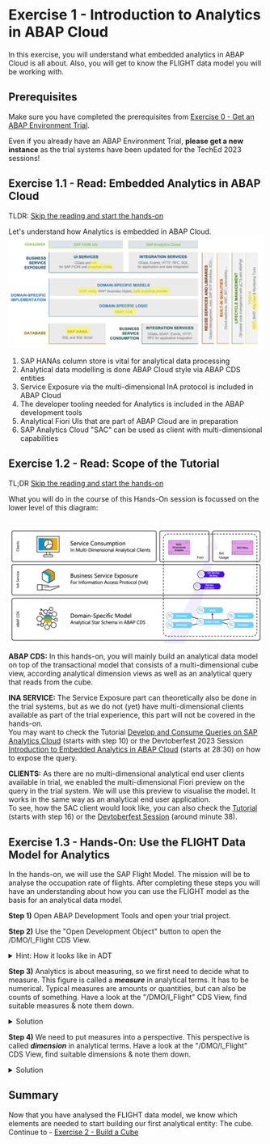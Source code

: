 # Exercise 1 - Introduction to Analytics in ABAP Cloud

In this exercise, you will understand what embedded analytics in ABAP Cloud is all about.
Also, you will get to know the FLIGHT data model you will be working with.

## Prerequisites

Make sure you have completed the prerequisites from [Exercise 0 - Get an ABAP Environment Trial](../ex0/README.md).

Even if you already have an ABAP Environment Trial, **please get a new instance** as the trial systems have been updated for the TechEd 2023 sessions!

## Exercise 1.1 - Read: Embedded Analytics in ABAP Cloud

TLDR: [Skip the reading and start the hands-on](#the-flight-data-model)

Let's understand how Analytics is embedded in ABAP Cloud. 
<br>![](/exercises/ex1/images/01-EmbeddedAnalyticsInABAPCloud.png)
1. SAP HANAs column store is vital for analytical data processing
2. Analytical data modelling is done ABAP Cloud style via ABAP CDS entities
3. Service Exposure via the multi-dimensional InA protocol is included in ABAP Cloud
4. The developer tooling needed for Analytics is included in the ABAP development tools
5. Analytical Fiori UIs that are part of ABAP Cloud are in preparation
6. SAP Analytics Cloud "SAC" can be used as client with multi-dimensional capabilities

## Exercise 1.2 - Read: Scope of the Tutorial

TL;DR [Skip the reading and start the hands-on](#the-flight-data-model)

What you will do in the course of this Hands-On session is focussed on the lower level of this diagram:

<br>![](/exercises/ex1/images/02-HandsOnScope.png)

**ABAP CDS:** In this hands-on, you will mainly build an analytical data model on top of the transactional model that consists of a multi-dimensional cube view, according analytical dimension views as well as an analytical query that reads from the cube.

**INA SERVICE:** The Service Exposure part can theoretically also be done in the trial systems, but as we do not (yet) have multi-dimensional clients 
available as part of the trial experience, this part will not be covered in the hands-on.<br>
You may want to check the Tutorial [Develop and Consume Queries on SAP Analytics Cloud](https://developers.sap.com/tutorials/abap-environment-analytics.html) (starts with step 10) or the Devtoberfest 2023 Session [Introduction to Embedded Analytics in ABAP Cloud](https://www.youtube.com/watch?v=2dIqQNnYKjY&list=PLBoQ2iTAoalS9Urg3jcyVjGtxb15Gudfq) (starts at 28:30) on how to expose the query.

**CLIENTS:** As there are no multi-dimensional analytical end user clients available in trial, we enabled the multi-dimensional Fiori preview on the query in the trial system. We will use this preview to visualise the model. It works in the same way as an analytical end user application.<br>
To see, how the SAC client would look like, you can also check the [Tutorial](https://developers.sap.com/tutorials/abap-environment-analytics.html) (starts with step 16) or the [Devtoberfest Session](https://www.youtube.com/watch?v=2dIqQNnYKjY&list=PLBoQ2iTAoalS9Urg3jcyVjGtxb15Gudfq) (around minute 38).


## Exercise 1.3 - Hands-On: Use the FLIGHT Data Model for Analytics

In the hands-on, we will use the SAP Flight Model. The mission will be to analyse the occupation rate of flights.
After completing these steps you will have an understanding about how you can use the FLIGHT model as the basis for an analytical data model.

**Step 1)**	Open ABAP Development Tools and open your trial project.

**Step 2)**	Use the "Open Development Object" button to open the /DMO/I_Flight CDS View. <details><summary>Hint: How it looks like in ADT</summary><p>![ABAP Development Tools](/exercises/ex1/images/03-ADTDemoFlight.png)</p></details>

**Step 3)** Analytics is about measuring, so we first need to decide what to measure. This figure is called a ***measure*** in analytical terms. It has to be numerical. Typical measures are amounts or quantities, but can also be counts of something. Have a look at the "/DMO/I_Flight" CDS View, find suitable measures & note them down.
<details><summary>Solution</summary><p>

 ```abap
 @AccessControl.authorizationCheck: #NOT_REQUIRED
 @EndUserText.label: 'Flight View - CDS Data Model'
 //...

 define view entity /DMO/I_Flight
  as select from /dmo/flight as Flight

 //...
 {
      //...

      /* A price is a typical measure */
      @Semantics.amount.currencyCode: 'CurrencyCode'
      Flight.price          as Price,

      //...

      /* Maximum Seats and Occupied Seats are numerical and will help calculating the occupation rate */
      Flight.seats_max      as MaximumSeats,
      Flight.seats_occupied as OccupiedSeats,

      //...
 }
```
</p></details>

**Step 4)** We need to put measures into a perspective. This perspective is called ***dimension*** in analytical terms.  Have a look at the "/DMO/I_Flight" CDS View, find suitable dimensions & note them down.
<details><summary>Solution</summary><p>

 ```abap
 @AccessControl.authorizationCheck: #NOT_REQUIRED
 @EndUserText.label: 'Flight View - CDS Data Model'
 //...

 define view entity /DMO/I_Flight
  as select from /dmo/flight as Flight

 //...
 {
  //...

  /* Key Fields are always dimensions */
  key Flight.carrier_id     as AirlineID,

  //...
  key Flight.connection_id  as ConnectionID,

  //...
  key Flight.flight_date    as FlightDate,

  //...

  /* Basically all fields that are no measures can be dimensions */
  Flight.plane_type_id  as PlaneType,

  //...
 }
```
</p></details>

## Summary

Now that you have analysed the FLIGHT data model, we know which elements are needed to start building our first analytical entity: The cube.
Continue to - [Exercise 2 - Build a Cube](../ex2/README.md)
